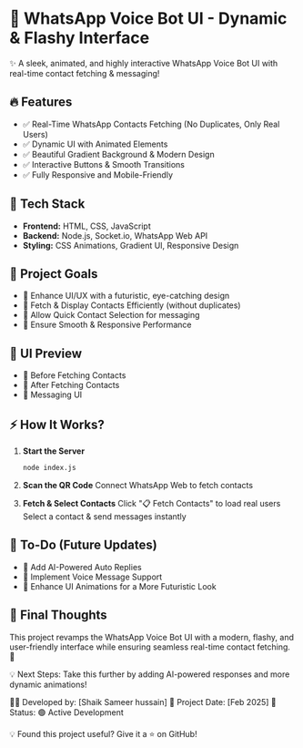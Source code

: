 # 🚀 WhatsApp Voice Bot UI - Dynamic & Flashy Interface

✨ A sleek, animated, and highly interactive WhatsApp Voice Bot UI with real-time contact fetching & messaging!

## 🔥 Features
- ✅ Real-Time WhatsApp Contacts Fetching (No Duplicates, Only Real Users)
- ✅ Dynamic UI with Animated Elements
- ✅ Beautiful Gradient Background & Modern Design
- ✅ Interactive Buttons & Smooth Transitions
- ✅ Fully Responsive and Mobile-Friendly

## 🚀 Tech Stack
- **Frontend:** HTML, CSS, JavaScript
- **Backend:** Node.js, Socket.io, WhatsApp Web API
- **Styling:** CSS Animations, Gradient UI, Responsive Design

## 🎯 Project Goals
- 🔹 Enhance UI/UX with a futuristic, eye-catching design
- 🔹 Fetch & Display Contacts Efficiently (without duplicates)
- 🔹 Allow Quick Contact Selection for messaging
- 🔹 Ensure Smooth & Responsive Performance

## 🎨 UI Preview
- 📌 Before Fetching Contacts
- 📌 After Fetching Contacts
- 📌 Messaging UI

## ⚡ How It Works?
1. **Start the Server**
    ```sh
    node index.js
    ```

2. **Scan the QR Code**
    Connect WhatsApp Web to fetch contacts
2. **Fetch & Select Contacts**
    Click "📋 Fetch Contacts" to load real users
    Select a contact & send messages instantly

## 🚧 To-Do (Future Updates)
- 🔲 Add AI-Powered Auto Replies
- 🔲 Implement Voice Message Support
- 🔲 Enhance UI Animations for a More Futuristic Look

## 📌 Final Thoughts
This project revamps the WhatsApp Voice Bot UI with a modern, flashy, and user-friendly interface while ensuring seamless real-time contact fetching. 🚀

💡 Next Steps: Take this further by adding AI-powered responses and more dynamic animations!

👨‍💻 Developed by: [Shaik Sameer hussain]
📅 Project Date: [Feb 2025]
📌 Status: 🟢 Active Development

💡 Found this project useful? Give it a ⭐ on GitHub!
